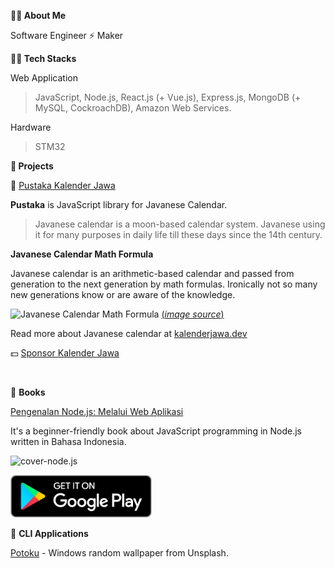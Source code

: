 **👋🏼 About Me**

Software Engineer ⚡ Maker

**👨‍💻 Tech Stacks**

Web Application

> JavaScript, Node.js, React.js (+ Vue.js), Express.js, MongoDB (+ MySQL, CockroachDB), Amazon Web Services.

Hardware

> STM32

**🚀 Projects**

🌟 [Pustaka Kalender Jawa](https://github.com/kalenderjawa)

**Pustaka** is JavaScript library for Javanese Calendar.

> Javanese calendar is a moon-based calendar system. Javanese using it for many purposes in daily life till these days since the 14th century.


**Javanese Calendar Math Formula**

Javanese calendar is an arithmetic-based calendar and passed from generation to the next generation by math formulas. Ironically not so many new generations know or are aware of the knowledge.

![Javanese Calendar Math Formula](https://cdn.caknun.com/media/2019/01/20190102-menek-kalender-4.jpg)
[(*image source*)](https://www.caknun.com/2019/kalender-jowo-digowo-kalender-arab-digarap-kalender-barat-diruwat)

Read more about Javanese calendar at [kalenderjawa.dev](https://kalenderjawa.dev/)

💵 [Sponsor Kalender Jawa](https://github.com/sponsors/kalenderjawa)

<br>

🌟 **Books**

[Pengenalan Node.js: Melalui Web Aplikasi](https://play.google.com/store/books/details?id=pdOfDwAAQBAJ)

It's a beginner-friendly book about JavaScript programming in Node.js written in Bahasa Indonesia.

![cover-node.js](https://books.google.com/books/publisher/content/images/frontcover/pdOfDwAAQBAJ?fife=w200-h300)

<a href="https://play.google.com/store/books/details?id=pdOfDwAAQBAJ"><img src="https://github.com/junwatu/junwatu/raw/master/google-play-badge-small.png"></a>


🌟 **CLI Applications**

[Potoku](https://junwatu.github.io/potoku-bin/) - Windows random wallpaper from Unsplash. 



